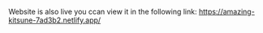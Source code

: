 Website is also live you ccan view it in the following link:
https://amazing-kitsune-7ad3b2.netlify.app/ 
